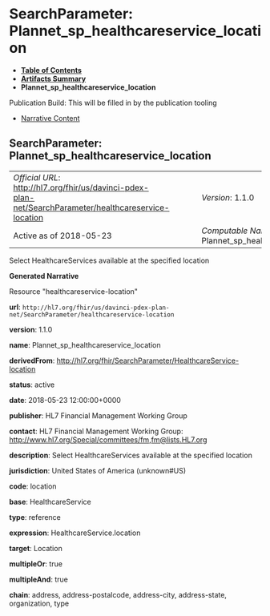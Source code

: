 # SearchParameter: Plannet\_sp\_healthcareservice\_location

* [**Table of Contents**](toc.html)
* [**Artifacts Summary**](artifacts.html)
* **Plannet\_sp\_healthcareservice\_location**

Publication Build: This will be filled in by the publication tooling

* [Narrative Content](#)

## SearchParameter: Plannet\_sp\_healthcareservice\_location

|  |  |  |  |  |
| --- | --- | --- | --- | --- |
| *Official URL*: http://hl7.org/fhir/us/davinci-pdex-plan-net/SearchParameter/healthcareservice-location | | | | *Version*: 1.1.0 |
| Active as of 2018-05-23 | | | | *Computable Name*: Plannet\_sp\_healthcareservice\_location |

Select HealthcareServices available at the specified location

**Generated Narrative**

Resource "healthcareservice-location"

**url**: `http://hl7.org/fhir/us/davinci-pdex-plan-net/SearchParameter/healthcareservice-location`

**version**: 1.1.0

**name**: Plannet\_sp\_healthcareservice\_location

**derivedFrom**: <http://hl7.org/fhir/SearchParameter/HealthcareService-location>

**status**: active

**date**: 2018-05-23 12:00:00+0000

**publisher**: HL7 Financial Management Working Group

**contact**: HL7 Financial Management Working Group: <http://www.hl7.org/Special/committees/fm>,[fm@lists.HL7.org](mailto:fm@lists.HL7.org)

**description**: Select HealthcareServices available at the specified location

**jurisdiction**: United States of America  (unknown#US)

**code**: location

**base**: HealthcareService

**type**: reference

**expression**: HealthcareService.location

**target**: Location

**multipleOr**: true

**multipleAnd**: true

**chain**: address, address-postalcode, address-city, address-state, organization, type